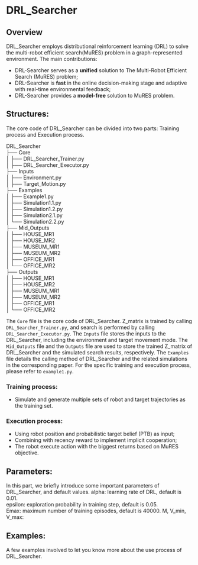 # DRL_Searcher
## Overview

DRL_Searcher employs distributional reinforcement learning (DRL) to solve the multi-robot efficient search(MuRES) problem in a graph-represented environment. The main contributions:

- DRL-Searcher serves as a **unified** solution to The Multi-Robot Efficient Search (MuRES) problem;
- DRL-Searcher is **fast** in the online decision-making stage and adaptive with real-time environmental feedback;
- DRL-Searcher provides a **model-free** solution to MuRES problem.


## Structures:
The core code of DRL_Searcher can be divided into two parts: Training process and Execution process.

DRL_Searcher  
├── Core  
│   ├── DRL_Searcher_Trainer.py  
│   ├── DRL_Searcher_Executor.py  
├── Inputs  
│   ├── Environment.py  
│   ├── Target_Motion.py  
├── Examples  
│   ├── Example1.py  
│   ├── Simulation1.1.py  
│   ├── Simulation1.2.py  
│   ├── Simulation2.1.py  
│   └── Simulation2.2.py  
├── Mid_Outputs  
│   ├── HOUSE_MR1  
│   ├── HOUSE_MR2  
│   ├── MUSEUM_MR1  
│   ├── MUSEUM_MR2  
│   ├── OFFICE_MR1  
│   └── OFFICE_MR2  
├── Outputs  
│   ├── HOUSE_MR1  
│   ├── HOUSE_MR2  
│   ├── MUSEUM_MR1  
│   ├── MUSEUM_MR2  
│   ├── OFFICE_MR1  
│   └── OFFICE_MR2  

The `Core` file is the core code of DRL_Searcher. Z_matrix is trained by calling `DRL_Searcher_Trainer.py`, and search is performed by calling `DRL_Searcher_Executor.py`.
The `Inputs` file stores the inputs to the DRL_Searcher, including the environment and target movement mode.
The `Mid_Outputs` file and the `Outputs` file are used to store the trained Z_matrix of DRL_Searcher and the simulated search results, respectively.
The `Examples` file details the calling method of DRL_Searcher and the related simulations in the corresponding paper.
For the specific training and execution process, please refer to `example1.py`.
### Training process:
- Simulate and generate multiple sets of robot and target trajectories as the training set.

### Execution process:
- Using robot position and probabilistic target belief (PTB) as input;
- Combining with recency reward to implement implicit cooperation;
- The robot execute action with the biggest returns based on MuRES objective.

## Parameters:
In this part, we briefly introduce some important parameters of DRL_Searcher, and default values.
alpha: learning rate of DRL, default is 0.01.  
epsilon: exploration probability in training step, default is 0.05.  
Emax: maximum number of training episodes, default is 40000.
M, V_min, V_max:


## Examples:
A few examples involved to let you know more about the use process of DRL_Searcher.
